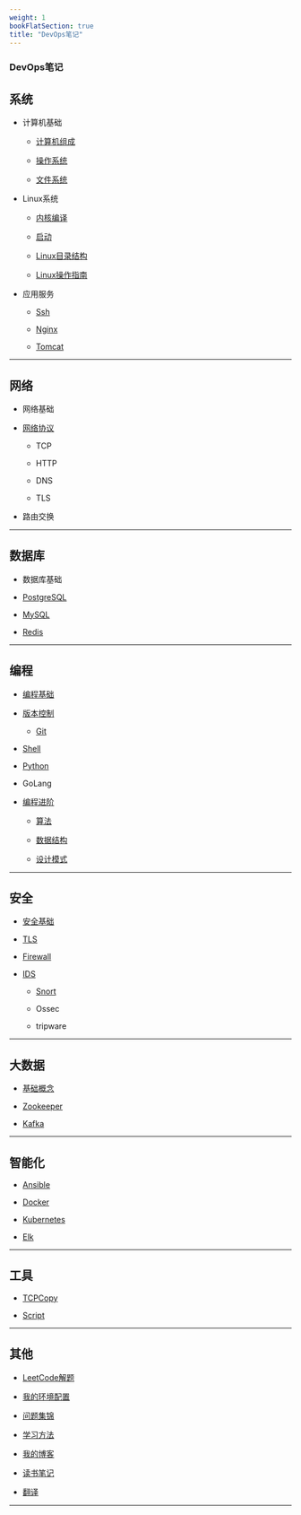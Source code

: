 ```yaml
---
weight: 1
bookFlatSection: true
title: "DevOps笔记"
---
```


### DevOps笔记

## 系统

* 计算机基础

  * [计算机组成](system/Basic/constitute)

  * [操作系统](system/Basic/operatingSystem)

  * [文件系统](system/Basic/fileSystem)

* Linux系统

  * [内核编译](operation/Linux/kernel.md)

  * [启动](operation/Linux/start.md)

  * [Linux目录结构](operation/Linux/directoryStructure.md)

  * [Linux操作指南](operation/Linux/GuideBook/operation.md)

* 应用服务

  * [Ssh](operation/Application/ssh.md)

  * [Nginx](operation/Application/nginx.md)

  * [Tomcat](operation/Application/tomcat.md)

***

## 网络

* 网络基础

* [网络协议]()

  * TCP

  * HTTP

  * DNS

  * TLS

* 路由交换

***

## 数据库

* 数据库基础

* [PostgreSQL](database/PostgreSQL/postgresql.md)

* [MySQL](database/Mysql/mysql.md)

* [Redis](database/Redis/redis.md)

***

## 编程

* [编程基础](development/Basic/README.md)

* [版本控制](development/RevisionControl/README.md)

  * [Git](development/RevisionControl/git.md)

* [Shell](development/Shell/README.md)

* [Python](development/Python/README.md)

* GoLang

* [编程进阶]()

  * [算法](development/Advanced/Algorithm/algorithm.md)

  * [数据结构](development/Advanced/DataStructure/datastructure.md)

  * [设计模式](development/Advanced/Design/README.md)

***

## 安全

* [安全基础](security/Basic/README.md)

* [TLS](security/TLS/ssl.md)

* [Firewall](security/Firewall/README.md)

* [IDS](security/IDS/README.md)

  * [Snort](security/IDS/Snort/snort.md)

  * Ossec

  * tripware

***

## 大数据

* [基础概念](bigdata/Basic/README.md)

* [Zookeeper](bigdata/Zookeeper/README.md)

* [Kafka](bigdata/Kafka/README.md)

***

## 智能化

* [Ansible](intelligent/Ansible/ansible.md)

* [Docker](intelligent/Docker/docker.md)

* [Kubernetes](intelligent/Kubernetes/kubernetes.md)

* [Elk](intelligent/Elk/elk.md)

***

## 工具

* [TCPCopy](tool/tcpcopy.md)

* [Script](tool/Script/script.md)

***

## 其他

* [LeetCode解题](https://github.com/Code-CC/leetcode)

* [我的环境配置](other/MyConfig/config.md)

* [问题集锦](other/Solution/README.md)

* [学习方法](other/learnMethod.md)

* [我的博客](http://blog.codecc.org)

* [读书笔记](other/BookNotes/bookNotes.md)

* [翻译](other/Translate/translate.md)

***

